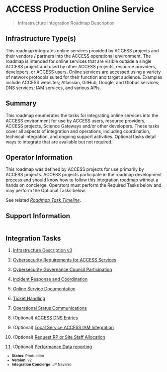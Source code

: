 # ACCESS Production Online Service

> Infrastructure Integration Roadmap Description

## Infrastructure Type(s)

This roadmap integrates online services provided by ACCESS projects and their vendors / partners into the ACCESS operational environment. The roadmap is intended for online services that are visible outside a single ACCESS project and used by other ACCESS projects, resource providers, developers, or ACCESS users. Online services are accessed using a variety of network protocols suited for their function and target audience. Examples include ACCESS websites; Atlassian, GitHub, Google, and Globus services; DNS services; IAM services, and various APIs.

## Summary

This roadmap enumerates the tasks for integrating online services into the ACCESS environment for use by ACCESS users, resource providers, ACCESS projects, Science Gateways and/or other developers. These tasks cover all aspects of integration and operations, including coordination, technical integration, and ongoing support activities. Optional tasks detail ways to integrate that are available but not required.

## Operator Information

This roadmap was defined by ACCESS projects for use primarily by ACCESS projects. ACCESS projects participate in the roadmap development process and should know how to follow this integration roadmap without a hands on concierge. Operators must perform the Required Tasks below and may perform the Optional Tasks below.

See related [*Roadmap Task Timeline*](https://docs.google.com/presentation/d/1GIdAMNlJsCRMR1W3rXnD8IsLrY7qM5DLlFaLrKzAjRo/edit#slide=id.g1f134a7d5b4_1_5).

## Support Information

```{include} ../support.md
```

## Integration Tasks

1. [Infrastructure Description v3](../tasks/Infrastructure_Description_v3.md)

2. [Cybersecurity Requirements for ACCESS Services](../tasks/Cybersecurity_Requirements_for_ACCESS_Services_v1.md)

3. [Cybersecurity Governance Council Participation](../tasks/Cybersecurity_Governance_Council_Participation_v1.md)

4. [Incident Response and Coordination](../tasks/Incident_Response_and_Coordination_v1.md)

5. [Online Service Documentation](../tasks/Online_Service_Documentation_v1.md)

6. [Ticket Handling](../tasks/Ticket_Handling_v2.md)

7. [Operational Status Communications](../tasks/Operational_Status_Communications_v1.md)

8. (Optional) [ACCESS DNS Entries](../tasks/ACCESS_DNS_Records_v1.md)

9. (Optional) [Local Service ACCESS IAM Integration](../tasks/Local_Services_ACCESS_IAM_Integration_v1.md)

10. (Optional) [Request RP or Site Staff Allocation](../tasks/Request_RP_or_Site_Staff_Allocation_v1.md)

11. (Optional) [Performance Data reporting](../tasks/Performance_Data_Reporting_v1.md)

<sub>
<ul class="document-meta-data">
    <li><strong>Status</strong>: Production</li>
    <li><strong>Version</strong>: v2</li>
    <li><strong>Integration Concierge</strong>: JP Navarro</li>
</ul>
</sub>
<br/>
<br/>
